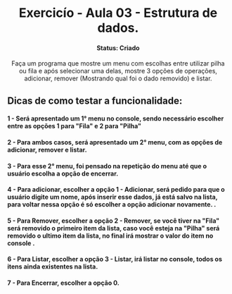 
<h1 align="center">Exercicío - Aula 03 - Estrutura de dados.</h1>

<h4 align="center">Status: Criado</h4>

<p align="center">Faça um programa que mostre um menu com escolhas entre utilizar pilha ou fila e após selecionar uma delas, mostre 3 opções de operações, adicionar, remover (Mostrando qual foi o dado removido) e listar.</p>

<h2>Dicas de como testar a funcionalidade:</h2>
<h4>1 - Será apresentado um 1° menu no console, sendo necessário escolher entre as opções 1 para "Fila" e 2 para "Pilha"</h4>
<h4>2 - Para ambos casos, será apresentado um 2° menu, com as opções de adicionar, remover e listar.</h4>
<h4>3 - Para esse 2° menu, foi pensado na repetição do menu até que o usuário escolha a opção de encerrar.</h4>
<h4>4 - Para adicionar, escolher a opção 1  - Adicionar, será pedido para que o usuário digite um nome, após inserir esse dados, já está salvo na lista, para voltar nessa opção é só escolher a opção adicionar novamente. .</h4>
<h4>5 - Para Remover, escolher a opção 2 - Remover, se você tiver na "Fila" será removido o primeiro item da lista, caso você esteja na "Pilha" será removido o ultimo item da lista, no final irá mostrar o valor do item no console .</h4>
<h4>6 - Para Listar, escolher a opção 3 - Listar, irá listar no console, todos os itens ainda existentes na lista.</h4>
<h4>7 - Para Encerrar, escolher a opção 0.</h4>

